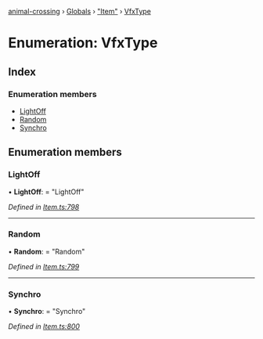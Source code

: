 [animal-crossing](../README.md) › [Globals](../globals.md) › ["Item"](../modules/_item_.md) › [VfxType](_item_.vfxtype.md)

# Enumeration: VfxType

## Index

### Enumeration members

* [LightOff](_item_.vfxtype.md#lightoff)
* [Random](_item_.vfxtype.md#random)
* [Synchro](_item_.vfxtype.md#synchro)

## Enumeration members

###  LightOff

• **LightOff**: = "LightOff"

*Defined in [Item.ts:798](https://github.com/Norviah/animal-crossing/blob/cd5681f/module/types/Item.ts#L798)*

___

###  Random

• **Random**: = "Random"

*Defined in [Item.ts:799](https://github.com/Norviah/animal-crossing/blob/cd5681f/module/types/Item.ts#L799)*

___

###  Synchro

• **Synchro**: = "Synchro"

*Defined in [Item.ts:800](https://github.com/Norviah/animal-crossing/blob/cd5681f/module/types/Item.ts#L800)*
